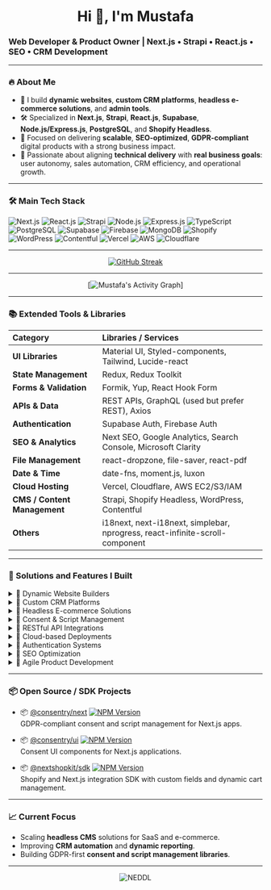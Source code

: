 <h1 align="center">Hi 👋, I'm Mustafa</h1>
<h3 align="left">Web Developer & Product Owner | Next.js • Strapi • React.js • SEO • CRM Development</h3>

---

### 🔥 About Me

- 🧩 I build **dynamic websites**, **custom CRM platforms**, **headless e-commerce solutions**, and **admin tools**.
- 🛠 Specialized in **Next.js**, **Strapi**, **React.js**, **Supabase**, **Node.js/Express.js**, **PostgreSQL**, and **Shopify Headless**.
- 🚀 Focused on delivering **scalable**, **SEO-optimized**, **GDPR-compliant** digital products with a strong business impact.
- 🎯 Passionate about aligning **technical delivery** with **real business goals**: user autonomy, sales automation, CRM efficiency, and operational growth.

---

### 🛠 Main Tech Stack

<div align="left">

![Next.js](https://img.shields.io/badge/Next.js-000000?style=for-the-badge&logo=nextdotjs)
![React.js](https://img.shields.io/badge/React-20232a?style=for-the-badge&logo=react)
![Strapi](https://img.shields.io/badge/Strapi-2e7eea?style=for-the-badge&logo=strapi)
![Node.js](https://img.shields.io/badge/Node.js-339933?style=for-the-badge&logo=nodedotjs&logoColor=white)
![Express.js](https://img.shields.io/badge/Express.js-404d59?style=for-the-badge)
![TypeScript](https://img.shields.io/badge/TypeScript-3178c6?style=for-the-badge&logo=typescript&logoColor=white)
![PostgreSQL](https://img.shields.io/badge/PostgreSQL-4169e1?style=for-the-badge&logo=postgresql&logoColor=white)
![Supabase](https://img.shields.io/badge/Supabase-3ecf8e?style=for-the-badge&logo=supabase&logoColor=white)
![Firebase](https://img.shields.io/badge/Firebase-ffca28?style=for-the-badge&logo=firebase&logoColor=black)
![MongoDB](https://img.shields.io/badge/MongoDB-47A248?style=for-the-badge&logo=mongodb&logoColor=white)
![Shopify](https://img.shields.io/badge/Shopify-96bf48?style=for-the-badge&logo=shopify&logoColor=white)
![WordPress](https://img.shields.io/badge/WordPress-21759b?style=for-the-badge&logo=wordpress&logoColor=white)
![Contentful](https://img.shields.io/badge/Contentful-2478cc?style=for-the-badge&logo=contentful&logoColor=white)
![Vercel](https://img.shields.io/badge/Vercel-000000?style=for-the-badge&logo=vercel&logoColor=white)
![AWS](https://img.shields.io/badge/AWS-ff9900?style=for-the-badge&logo=amazonaws&logoColor=white)
![Cloudflare](https://img.shields.io/badge/Cloudflare-F38020?style=for-the-badge&logo=cloudflare&logoColor=white)

</div>

---

<div align="center">

[![GitHub Streak](https://github-readme-streak-stats.herokuapp.com?user=NEDDL&theme=transparent&hide_border=true&mode=weekly)](https://git.io/streak-stats)

</div>

---

<div align="center">

[![Mustafa's Activity Graph](https://github-readme-activity-graph.vercel.app/graph?username=NEDDL&theme=react-dark&hide_border=true)]

</div>

---

### 📚 Extended Tools & Libraries

| Category                     | Libraries / Services                                                         |
| :--------------------------- | :--------------------------------------------------------------------------- |
| **UI Libraries**             | Material UI, Styled-components, Tailwind, Lucide-react                       |
| **State Management**         | Redux, Redux Toolkit                                                         |
| **Forms & Validation**       | Formik, Yup, React Hook Form                                                 |
| **APIs & Data**              | REST APIs, GraphQL (used but prefer REST), Axios                             |
| **Authentication**           | Supabase Auth, Firebase Auth                                                 |
| **SEO & Analytics**          | Next SEO, Google Analytics, Search Console, Microsoft Clarity                |
| **File Management**          | react-dropzone, file-saver, react-pdf                                        |
| **Date & Time**              | date-fns, moment.js, luxon                                                   |
| **Cloud Hosting**            | Vercel, Cloudflare, AWS EC2/S3/IAM                                           |
| **CMS / Content Management** | Strapi, Shopify Headless, WordPress, Contentful                              |
| **Others**                   | i18next, next-i18next, simplebar, nprogress, react-infinite-scroll-component |

---

### 🚀 Solutions and Features I Built

<details>
<summary>🧩 Dynamic Website Builders</summary>

Fully editable websites with pre-configured CMS structures for non-technical users.

![Next.js](https://img.shields.io/badge/Next.js-000000?style=for-the-badge&logo=nextdotjs&logoColor=white)
![Strapi](https://img.shields.io/badge/Strapi-2e7eea?style=for-the-badge&logo=strapi&logoColor=white)
![TailwindCSS](https://img.shields.io/badge/Tailwind%20CSS-%2338B2AC.svg?logo=tailwind-css&logoColor=white)
![Material UI](https://img.shields.io/badge/Material--UI-007FFF?style=for-the-badge&logo=mui&logoColor=white)
![WordPress](https://img.shields.io/badge/WordPress-21759b?style=for-the-badge&logo=wordpress&logoColor=white)
![Contentful](https://img.shields.io/badge/Contentful-2478cc?style=for-the-badge&logo=contentful&logoColor=white)

</details>

<details>
<summary>🧩 Custom CRM Platforms</summary>

Handling customer management, invoicing, project tracking, and administrative document automation.

![Next.js](https://img.shields.io/badge/Next.js-000000?style=for-the-badge&logo=nextdotjs)
![Redux](https://img.shields.io/badge/redux-764ABC?style=for-the-badge&logo=redux&logoColor=white)
![Firebase](https://img.shields.io/badge/Firebase-ffca28?style=for-the-badge&logo=firebase&logoColor=black)
![Prisma](https://img.shields.io/badge/Prisma-3982CE?style=for-the-badge&logo=Prisma&logoColor=white)
![PostgreSQL](https://img.shields.io/badge/PostgreSQL-4169e1?style=for-the-badge&logo=postgresql)
![Supabase](https://img.shields.io/badge/Supabase-3ecf8e?style=for-the-badge&logo=supabase)

</details>

<details>
<summary>🧩 Headless E-commerce Solutions</summary>

Shopify Headless stores with dynamic product configurators and SEO optimization.

![Shopify](https://img.shields.io/badge/Shopify-96bf48?style=for-the-badge&logo=shopify)
![GraphQL](https://img.shields.io/badge/GraphQl-E10098?style=for-the-badge&logo=graphql&logoColor=white)
![Next.js](https://img.shields.io/badge/Next.js-000000?style=for-the-badge&logo=nextdotjs)
![SEO](https://img.shields.io/badge/SEO-4285F4?style=for-the-badge&logo=google&logoColor=white)

</details>

<details>
<summary>🧩 Consent & Script Management</summary>

GDPR-compliant tracking management via custom Next.js SDK.

![Next.js](https://img.shields.io/badge/Next.js-000000?style=for-the-badge&logo=nextdotjs)
![GDPR](https://img.shields.io/badge/GDPR-Compliant-blue?style=for-the-badge)
![GitHub Actions](https://img.shields.io/badge/GitHub_Actions-2088FF?logo=github-actions&logoColor=white)
![npm](https://img.shields.io/badge/npm-CB3837?logo=npm&logoColor=fff)

</details>

<details>
<summary>🧩 RESTful API Integrations</summary>

Integration of government APIs, third-party services, and internal systems.

![REST API](https://img.shields.io/badge/REST%20API-005571?style=for-the-badge)
![Axios](https://img.shields.io/badge/Axios-5A29E4?style=for-the-badge&logo=axios&logoColor=white)
![GraphQL](https://img.shields.io/badge/GraphQL-E10098?style=for-the-badge&logo=graphql&logoColor=white)
![Express.js](https://img.shields.io/badge/Express.js-%23404d59.svg?logo=express&logoColor=%2361DAFB)
![NodeJS](https://img.shields.io/badge/Node.js-6DA55F?logo=node.js&logoColor=white)

</details>

<details>
<summary>🧩 Cloud-based Deployments</summary>

Scaling websites and CRMs using Vercel, AWS, and Cloudflare.

![Vercel](https://img.shields.io/badge/Vercel-000000?style=for-the-badge&logo=vercel)
![AWS](https://img.shields.io/badge/AWS-ff9900?style=for-the-badge&logo=amazonaws&logoColor=white)
![Cloudflare](https://img.shields.io/badge/Cloudflare-F38020?style=for-the-badge&logo=cloudflare)
![Google Cloud](https://img.shields.io/badge/Google%20Cloud-%234285F4.svg?logo=google-cloud&logoColor=white)
![Supabase](https://img.shields.io/badge/Supabase-3FCF8E?logo=supabase&logoColor=fff)
![DigitalOcean](https://img.shields.io/badge/DigitalOcean-%230167ff.svg?logo=digitalOcean&logoColor=white)

</details>

<details>
<summary>🧩 Authentication Systems</summary>

Supabase Auth and Firebase Authentication implementation.

![Supabase](https://img.shields.io/badge/Supabase-3ecf8e?style=for-the-badge&logo=supabase)
![Firebase](https://img.shields.io/badge/Firebase-ffca28?style=for-the-badge&logo=firebase&logoColor=black)

</details>

<details>
<summary>🧩 SEO Optimization</summary>

Structured metadata, dynamic OpenGraph integration, sitemap management.

![SEO](https://img.shields.io/badge/SEO-4285F4?style=for-the-badge&logo=google&logoColor=white)
![Next SEO](https://img.shields.io/badge/NextSEO-000000?style=for-the-badge&logo=vercel&logoColor=white)

</details>

<details>
<summary>🧩 Agile Product Development</summary>

Agile methodologies (Scrum/Kanban), backlog management, technical user story writing, sprint validation.

![Agile](https://img.shields.io/badge/Agile-005571?style=for-the-badge)
![Scrum](https://img.shields.io/badge/Scrum-1572B6?style=for-the-badge)
![Trello](https://img.shields.io/badge/Trello-0052CC?style=for-the-badge&logo=trello&logoColor=white)
![Jira](https://img.shields.io/badge/Jira-0052CC?logo=jira&logoColor=fff)
![Slack](https://img.shields.io/badge/Slack-4A154B?logo=slack&logoColor=fff)

</details>

---

### 📦 Open Source / SDK Projects

- 📦 [@consentry/next](https://www.npmjs.com/package/@consentry/next) [![NPM Version](https://img.shields.io/npm/v/@consentry/next?color=cb3837&label=npm&logo=npm&style=flat-square)](https://www.npmjs.com/package/@consentry/next)  
  GDPR-compliant consent and script management for Next.js apps.

- 📦 [@consentry/ui](https://www.npmjs.com/package/@consentry/ui) [![NPM Version](https://img.shields.io/npm/v/@consentry/ui?color=cb3837&label=npm&logo=npm&style=flat-square)](https://www.npmjs.com/package/@consentry/ui)  
  Consent UI components for Next.js applications.

- 📦 [@nextshopkit/sdk](https://www.npmjs.com/package/@nextshopkit/sdk) [![NPM Version](https://img.shields.io/npm/v/@nextshopkit/sdk?color=cb3837&label=npm&logo=npm&style=flat-square)](https://www.npmjs.com/package/@nextshopkit/sdk)  
  Shopify and Next.js integration SDK with custom fields and dynamic cart management.

---

### 📈 Current Focus

- Scaling **headless CMS** solutions for SaaS and e-commerce.
- Improving **CRM automation** and **dynamic reporting**.
- Building GDPR-first **consent and script management libraries**.

---

<p align="center">
  <img src="https://komarev.com/ghpvc/?username=NEDDL&label=Profile%20views&color=0e75b6&style=flat" alt="NEDDL" />
</p>
